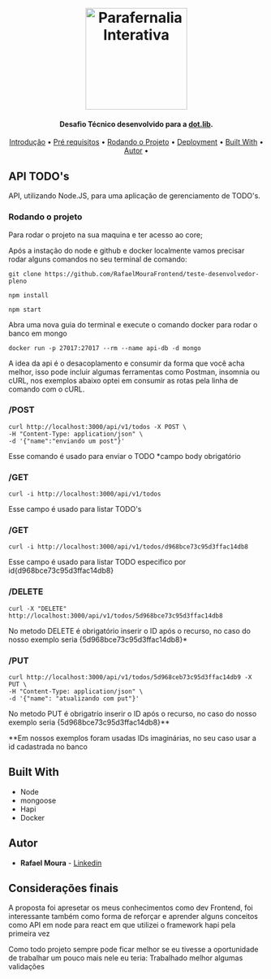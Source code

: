 <h1 align="center">
  <br>
  <a href="https://dotlib.com/en"><img src="https://jornadas.fccn.pt/wp-content/uploads/2018/02/dotlib.png" alt="Parafernalia Interativa" width="200"></a>
  <br>
</h1>

<h4 align="center">Desafio Técnico desenvolvido para a <a href="https://dotlib.com/en" target="_blank">dot.lib</a>.</h4>


<p align="center">
  <a href="#Introdução">Introdução</a> •
  <a href="#Pré-requisitos">Pré requisitos</a> •
  <a href="#Rodando-o-projeto">Rodando o Projeto</a> •
  <a href="#Deployment">Deployment</a> •
  <a href="#Built-With">Built With</a> •
  <a href="#Autor">Autor</a> •
</p>


## API TODO's

API, utilizando Node.JS, para uma aplicação de gerenciamento de TODO's.

### Rodando o projeto

Para rodar o projeto na sua maquina e ter acesso ao core;

Após a instação do node e github e docker localmente vamos precisar rodar alguns comandos no seu terminal de comando:

```
git clone https://github.com/RafaelMouraFrontend/teste-desenvolvedor-pleno
```
```
npm install
```
```
npm start
```
Abra uma nova guia do terminal e execute o comando docker para rodar o banco em mongo
```
docker run -p 27017:27017 --rm --name api-db -d mongo
```

A idea da api é o desacoplamento e consumir da forma que você acha melhor, isso pode incluir algumas ferramentas como Postman, insomnia ou cURL, nos exemplos abaixo optei em consumir as rotas pela linha de comando com o cURL.

### /POST
```
curl http://localhost:3000/api/v1/todos -X POST \
-H "Content-Type: application/json" \
-d '{"name":"enviando um post"}'

```
Esse comando é usado para enviar o TODO 
*campo body obrigatório

### /GET
```
curl -i http://localhost:3000/api/v1/todos
```
Esse campo é usado para listar TODO's

### /GET
```
curl -i http://localhost:3000/api/v1/todos/d968bce73c95d3ffac14db8
```
Esse campo é usado para listar TODO especifico por id{d968bce73c95d3ffac14db8}


### /DELETE
```
curl -X "DELETE" http://localhost:3000/api/v1/todos/5d968bce73c95d3ffac14db8
```
No metodo DELETE é obrigatório inserir o ID após o recurso, no caso do nosso exemplo seria {5d968bce73c95d3ffac14db8}*


### /PUT
```
curl http://localhost:3000/api/v1/todos/5d968ceb73c95d3ffac14db9 -X PUT \
-H "Content-Type: application/json" \
-d '{"name": "atualizando com put"}'
```
No metodo PUT é obrigatrío inserir o ID após o recurso, no caso do nosso exemplo seria {5d968bce73c95d3ffac14db8}**

**Em nossos exemplos foram usadas IDs imaginárias, no seu caso usar a id cadastrada no banco

## Built With
* Node
* mongoose
* Hapi
* Docker

## Autor

* **Rafael Moura** - [Linkedin](https://www.linkedin.com/in/rafaelmouradev/)

## Considerações finais

A proposta foi apresetar os meus conhecimentos como dev Frontend, foi interessante também como forma de reforçar e aprender alguns conceitos como API em node para react em que utilizei o framework hapi pela primeira vez

Como todo projeto sempre pode ficar melhor se eu tivesse a oportunidade de trabalhar um pouco mais nele eu teria:
Trabalhado melhor algumas validações

